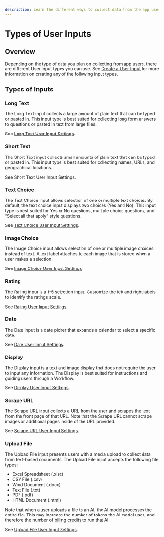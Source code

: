 ```yaml
---
description: Learn the different ways to collect data from the app user.
---
```


# Types of User Inputs

## Overview

Depending on the type of data you plan on collecting from app users, there are different User Input types you can use. See [Create a User Input](../create-a-user-input.md) for more information on creating any of the following input types.

## Types of Inputs

### Long Text&#x20;

The Long Text input collects a large amount of plain text that can be typed or pasted in. This input type is best suited for collecting long form answers to questions or pasted in text from large files.

See [Long Text User Input Settings](long-text-user-input-settings.md).

### Short Text&#x20;

The Short Text input collects small amounts of plain text that can be typed or pasted in. This input type is best suited for collecting names, URLs, and geographical locations.

See [Short Text User Input Settings](short-text-user-input-settings.md).

### Text Choice

The Text Choice input allows selection of one or multiple text choices. By default, the text choice input displays two choices (Yes and No). This input type is best suited for Yes or No questions, multiple choice questions, and “Select all that apply” style questions.

See [Text Choice User Input Settings](text-choice-user-input-settings.md).

### Image Choice

The Image Choice input allows selection of one or multiple image choices instead of text. A text label attaches to each image that is stored when a user makes a selection.

See [Image Choice User Input Settings](image-choice-user-input-settings.md).

### Rating

The Rating input is a 1-5 selection input. Customize the left and right labels to identify the ratings scale.

See [Rating User Input Settings](rating-user-input-settings.md).

### Date&#x20;

The Date input is a date picker that expands a calendar to select a specific date.

See [Date User Input Settings](date-user-input-settings.md).

### Display

The Display input is a text and image display that does not require the user to input any information. The Display is best suited for instructions and guiding users through a Workflow.&#x20;

See [Display User Input Settings](display-user-input-settings.md).

### Scrape URL

The Scrape URL input collects a URL from the user and scrapes the text from the front page of that URL. Note that the Scrape URL cannot scrape images or additional pages inside of the URL provided.

See [Scrape URL User Input Settings](scrape-url-user-input-settings.md).

### Upload File

The Upload File input presents users with a media upload to collect data from text-based documents. The Upload File input accepts the following file types:

* Excel Spreadsheet (.xlsx)
* CSV File (.csv)
* Word Document (.docx)
* Text File (.txt)
* PDF (.pdf)
* HTML Document (.html)

Note that when a user uploads a file to an AI, the AI model processes the entire file. This may increase the number of tokens the AI model uses, and therefore the number of [billing credits](../../workspaces/manage-workspace-usage/#ai-inference) to run that AI.

See [Upload File User Input Settings](upload-file-user-input-settings.md).
